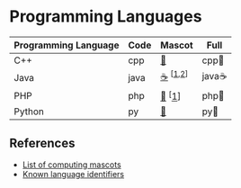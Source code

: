 # Programming Languages

<table>
<thead>
<th>Programming Language</th>
<th>Code</th>
<th>Mascot</th>
<th>Full</th>
</thead>
<tbody>
<tr>
<td>C++</td>
<td>cpp</td>
<td><a href="https://emojipedia.org/rat/">🐀</a></td>
<td>cpp🐀</td>
</tr>
<tr>
<td>Java</td>
<td>java</td>
<td><a href="https://emojipedia.org/hot-beverage/">☕</a> <sup>[<a href="https://www.javatpoint.com/java-logo">1</a>,<a href="https://en.wikipedia.org/wiki/Java_(software_platform)#Mascot">2</a>]</sup></td>
<td>java☕</td>
</tr>
<tr>
<td>PHP</td>
<td>php</td>
<td><a href="https://emojipedia.org/elephant/">🐘<a> <sup>[<a href="https://en.wikipedia.org/wiki/PHP#ELEPHPANT">1</a>]</sup></td>
<td>php🐘</td>
</tr>
<tr>
<td>Python</td>
<td>py</td>
<td><a href="https://emojipedia.org/snake/">🐍<a></td>
<td>py🐍</td>
</tr>
</tbody>
</table>

## References

* [List of computing mascots](https://en.wikipedia.org/wiki/List_of_computing_mascots)
* [Known language identifiers](https://code.visualstudio.com/docs/languages/identifiers)